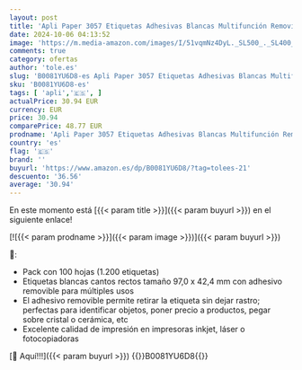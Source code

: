 ```yaml
---
layout: post
title: 'Apli Paper 3057 Etiquetas Adhesivas Blancas Multifunción Removibles 97 0x42 4 100H'
date: 2024-10-06 04:13:52
image: 'https://m.media-amazon.com/images/I/51vqmNz4DyL._SL500_._SL400_.jpg'
comments: true
category: ofertas
author: 'tole.es'
slug: 'B0081YU6D8-es Apli Paper 3057 Etiquetas Adhesivas Blancas Multifunción...'
sku: 'B0081YU6D8-es'
tags: [ 'apli','🇪🇸', ]
actualPrice: 30.94 EUR
currency: EUR
price: 30.94
comparePrice: 48.77 EUR
prodname: 'Apli Paper 3057 Etiquetas Adhesivas Blancas Multifunción Removibles 97 0x42 4 100H'
country: 'es'
flag: '🇪🇸'
brand: ''
buyurl: 'https://www.amazon.es/dp/B0081YU6D8/?tag=tolees-21'
descuento: '36.56'
average: '30.94'
---
```


En este momento está [{{< param title >}}]({{< param buyurl >}}) en el siguiente enlace!

[![{{< param prodname >}}]({{< param image >}})]({{< param buyurl >}})

🔎:

- Pack con 100 hojas (1.200 etiquetas)
- Etiquetas blancas cantos rectos tamaño 97,0 x 42,4 mm con adhesivo removible para múltiples usos
- El adhesivo removible permite retirar la etiqueta sin dejar rastro; perfectas para identificar objetos, poner precio a productos, pegar sobre cristal o cerámica, etc
- Excelente calidad de impresión en impresoras inkjet, láser o fotocopiadoras

[🛒 Aquí!!!]({{< param buyurl >}})
{{<world>}}B0081YU6D8{{</world>}}
